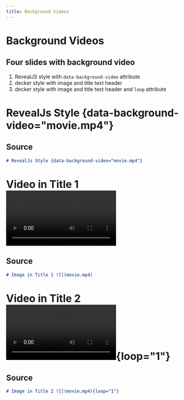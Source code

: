 ```yaml
---
title: Background Videos
---
```


# Background Videos

## Four slides with background video

1.  RevealJS style with `data-background-video` attribute
2.  decker style with image and title text header
3.  decker style with image and title text header and `loop` attribute

# RevealJs Style {data-background-video="movie.mp4"}

## Source

```markdown
# RevealJs Style {data-background-video="movie.mp4"}
```

# Video in Title 1 ![](movie.mp4)

## Source

```markdown
# Image in Title 1 ![](movie.mp4)
```

# Video in Title 2 ![](movie.mp4){loop="1"}

## Source

```markdown
# Image in Title 2 ![](movie.mp4){loop="1"}
```
